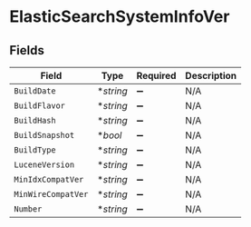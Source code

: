 # ElasticSearchSystemInfoVer


## Fields

| Field              | Type               | Required           | Description        |
| ------------------ | ------------------ | ------------------ | ------------------ |
| `BuildDate`        | **string*          | :heavy_minus_sign: | N/A                |
| `BuildFlavor`      | **string*          | :heavy_minus_sign: | N/A                |
| `BuildHash`        | **string*          | :heavy_minus_sign: | N/A                |
| `BuildSnapshot`    | **bool*            | :heavy_minus_sign: | N/A                |
| `BuildType`        | **string*          | :heavy_minus_sign: | N/A                |
| `LuceneVersion`    | **string*          | :heavy_minus_sign: | N/A                |
| `MinIdxCompatVer`  | **string*          | :heavy_minus_sign: | N/A                |
| `MinWireCompatVer` | **string*          | :heavy_minus_sign: | N/A                |
| `Number`           | **string*          | :heavy_minus_sign: | N/A                |